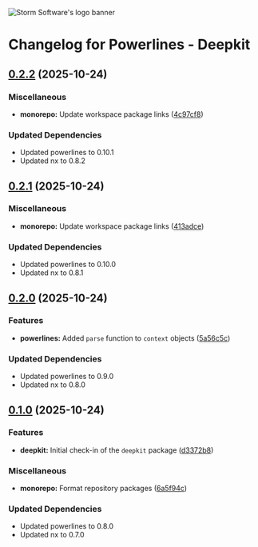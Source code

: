 ![Storm Software's logo banner](https://public.storm-cdn.com/brand-banner.png)

# Changelog for Powerlines - Deepkit

## [0.2.2](https://github.com/storm-software/powerlines/releases/tag/deepkit%400.2.2) (2025-10-24)

### Miscellaneous

- **monorepo:** Update workspace package links
  ([4c97cf8](https://github.com/storm-software/powerlines/commit/4c97cf8))

### Updated Dependencies

- Updated powerlines to 0.10.1
- Updated nx to 0.8.2

## [0.2.1](https://github.com/storm-software/powerlines/releases/tag/deepkit%400.2.1) (2025-10-24)

### Miscellaneous

- **monorepo:** Update workspace package links
  ([413adce](https://github.com/storm-software/powerlines/commit/413adce))

### Updated Dependencies

- Updated powerlines to 0.10.0
- Updated nx to 0.8.1

## [0.2.0](https://github.com/storm-software/powerlines/releases/tag/deepkit%400.2.0) (2025-10-24)

### Features

- **powerlines:** Added `parse` function to `context` objects
  ([5a56c5c](https://github.com/storm-software/powerlines/commit/5a56c5c))

### Updated Dependencies

- Updated powerlines to 0.9.0
- Updated nx to 0.8.0

## [0.1.0](https://github.com/storm-software/powerlines/releases/tag/deepkit%400.1.0) (2025-10-24)

### Features

- **deepkit:** Initial check-in of the `deepkit` package
  ([d3372b8](https://github.com/storm-software/powerlines/commit/d3372b8))

### Miscellaneous

- **monorepo:** Format repository packages
  ([6a5f94c](https://github.com/storm-software/powerlines/commit/6a5f94c))

### Updated Dependencies

- Updated powerlines to 0.8.0
- Updated nx to 0.7.0
